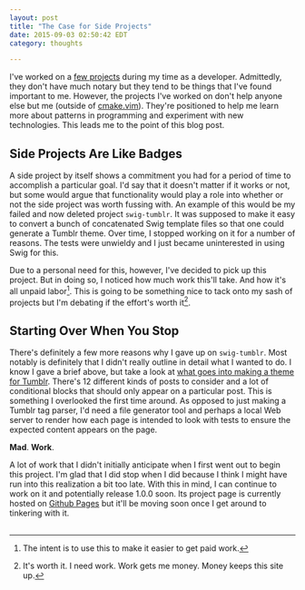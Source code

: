 ```yaml
---
layout: post
title: "The Case for Side Projects"
date: 2015-09-03 02:50:42 EDT
category: thoughts

---
```


I've worked on a [few projects][1] during my time as a developer. Admittedly,
they don't have much notary but they tend to be things that I've found important
to me. However, the projects I've worked on don't help anyone else but me
(outside of [cmake.vim][2]). They're positioned to help me learn more about
patterns in programming and experiment with new technologies. This leads me to
the point of this blog post.

## Side Projects Are Like Badges

A side project by itself shows a commitment you had for a period of time to
accomplish a particular goal. I'd say that it doesn't matter if it works or not,
but some would argue that functionality would play a role into whether or not
the side project was worth fussing with. An example of this would be my failed
and now deleted project `swig-tumblr`. It was supposed to make it easy to
convert a bunch of concatenated Swig template files so that one could generate a
Tumblr theme. Over time, I stopped working on it for a number of reasons. The
tests were unwieldy and I just became uninterested in using Swig for this.

Due to a personal need for this, however, I've decided to pick up this project.
But in doing so, I noticed how much work this'll take. And how it's all unpaid
labor[^1]. This is going to be something nice to tack onto my sash of projects
but I'm debating if the effort's worth it[^2].

## Starting Over When You Stop

There's definitely a few more reasons why I gave up on `swig-tumblr`. Most
notably is definitely that I didn't really outline in detail what I wanted to
do. I know I gave a brief above, but take a look at [what goes into making a
theme for Tumblr][3]. There's 12 different kinds of posts to consider and a lot
of conditional blocks that should only appear on a particular post. This is
something I overlooked the first time around. As opposed to just making a Tumblr
tag parser, I'd need a file generator tool and perhaps a local Web server to
render how each page is intended to look with tests to ensure the expected
content appears on the page.

**Mad**. **Work**.

A lot of work that I didn't initially anticipate when I first went out to begin
this project. I'm glad that I did stop when I did because I think I might have
run into this realization a bit too late. With this in mind, I can continue to
work on it and potentially release 1.0.0 soon. Its project page is currently
hosted on [Github Pages][4] but it'll be moving soon once I get around to
tinkering with it.

## 

[1]: /projects/
[2]: https://jalcine.github.io/cmake.vim
[3]: https://www.tumblr.com/docs/en/custom_themes
[4]: https://jalcine.github.io/tumblr-theme-toolkit
[^1]: The intent is to use this to make it easier to get paid work.
[^2]: It's worth it. I need work. Work gets me money. Money keeps this site up.
